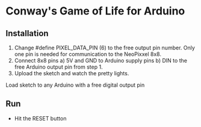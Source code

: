 # Conway's Game of Life for Arduino

## Installation
1) Change #define PIXEL_DATA_PIN (6) to the free output pin number. Only one pin is needed for communication to the NeoPixxel 8x8.
2) Connect 8x8 pins
    a) 5V and GND to Arduino supply pins
    b) DIN to the free Arduino output pin from step 1.
3) Upload the sketch and watch the pretty lights.

Load sketch to any Arduino with a free digital output pin

## Run
* Hit the RESET button
